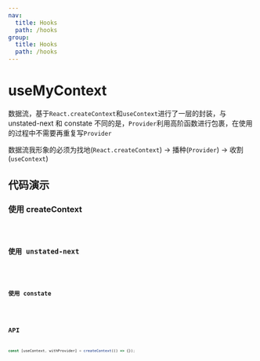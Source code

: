 ```yaml
---
nav:
  title: Hooks
  path: /hooks
group:
  title: Hooks
  path: /hooks
---
```


# useMyContext

数据流，基于`React.createContext`和`useContext`进行了一层的封装，与 unstated-next 和 constate 不同的是，`Provider`利用高阶函数进行包裹，在使用的过程中不需要再重复写`Provider`

数据流我形象的必须为找地(`React.createContext`) -> 播种(`Provider`) -> 收割(`useContext`)

## 代码演示

### 使用 createContext

<code src='./demo/demo1' />

### 使用 unstated-next

<code src='./demo/demo2' />

### 使用 constate

<code src='./demo/demo3' />

## API

```javascript
const [useContext, withProvider] = createContext(() => {});
```
